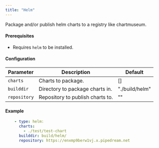 ```yaml
---
title: "Helm"
---
```


Package and/or publish helm charts to a registry like chartmuseum.

#### Prerequisites

- Requires `helm` to be installed.

#### Configuration

Parameter | Description | Default
--- | --- | ---
`charts` | Charts to package. | []
`builddir` | Directory to package charts in. | "./build/helm"
`repository` | Repository to publish charts to. | ""

#### Example

```yaml
    - type: helm:
      charts:
        - ./test/test-chart
      builddir: build/helm/
      repository: https://enxmp9berw1vj.x.pipedream.net
```
